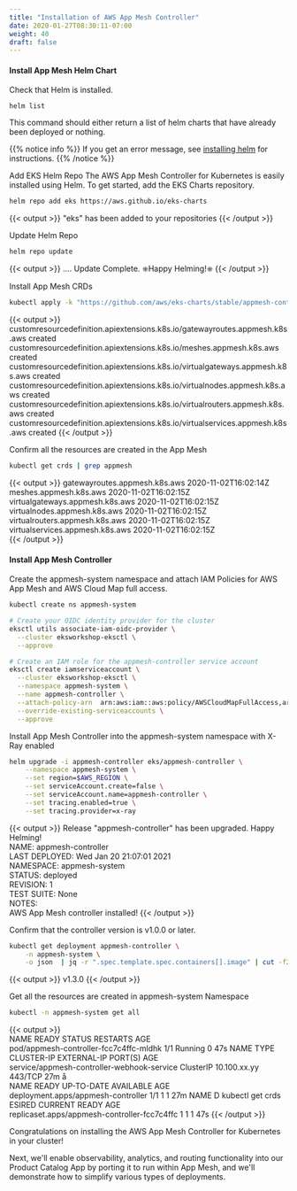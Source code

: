 ```yaml
---
title: "Installation of AWS App Mesh Controller"
date: 2020-01-27T08:30:11-07:00
weight: 40
draft: false
---
```

      
#### Install App Mesh Helm Chart

Check that Helm is installed. 

```
helm list
```

This command should either return a list of helm charts that have already been deployed or nothing.

{{% notice info %}}
If you get an error message, see [installing helm](/beginner/060_helm/helm_intro/install/index.html) for instructions.
{{% /notice %}}

Add EKS Helm Repo
  The AWS App Mesh Controller for Kubernetes is easily installed using Helm. To get started, add the EKS Charts repository.
```bash
helm repo add eks https://aws.github.io/eks-charts
```
{{< output >}}
"eks" has been added to your repositories
{{< /output >}}

Update Helm Repo
```bash
helm repo update
```
{{< output >}}
....
Update Complete. ⎈Happy Helming!⎈
{{< /output >}}

Install App Mesh CRDs
```bash
kubectl apply -k "https://github.com/aws/eks-charts/stable/appmesh-controller/crds?ref=master"
 ```
{{< output >}}
customresourcedefinition.apiextensions.k8s.io/gatewayroutes.appmesh.k8s.aws created
customresourcedefinition.apiextensions.k8s.io/meshes.appmesh.k8s.aws created
customresourcedefinition.apiextensions.k8s.io/virtualgateways.appmesh.k8s.aws created
customresourcedefinition.apiextensions.k8s.io/virtualnodes.appmesh.k8s.aws created
customresourcedefinition.apiextensions.k8s.io/virtualrouters.appmesh.k8s.aws created
customresourcedefinition.apiextensions.k8s.io/virtualservices.appmesh.k8s.aws created
{{< /output >}}

Confirm all the resources are created in the App Mesh

```bash
kubectl get crds | grep appmesh
```
{{< output >}}
gatewayroutes.appmesh.k8s.aws                2020-11-02T16:02:14Z
meshes.appmesh.k8s.aws                       2020-11-02T16:02:15Z
virtualgateways.appmesh.k8s.aws              2020-11-02T16:02:15Z
virtualnodes.appmesh.k8s.aws                 2020-11-02T16:02:15Z
virtualrouters.appmesh.k8s.aws               2020-11-02T16:02:15Z
virtualservices.appmesh.k8s.aws              2020-11-02T16:02:15Z    
{{< /output >}}


#### Install App Mesh Controller

Create the appmesh-system namespace and attach IAM Policies for AWS App Mesh and AWS Cloud Map full access.
```bash
kubectl create ns appmesh-system

# Create your OIDC identity provider for the cluster
eksctl utils associate-iam-oidc-provider \
  --cluster eksworkshop-eksctl \
  --approve

# Create an IAM role for the appmesh-controller service account
eksctl create iamserviceaccount \
  --cluster eksworkshop-eksctl \
  --namespace appmesh-system \
  --name appmesh-controller \
  --attach-policy-arn  arn:aws:iam::aws:policy/AWSCloudMapFullAccess,arn:aws:iam::aws:policy/AWSAppMeshFullAccess \
  --override-existing-serviceaccounts \
  --approve
```

Install App Mesh Controller into the appmesh-system namespace with X-Ray enabled

```bash
helm upgrade -i appmesh-controller eks/appmesh-controller \
    --namespace appmesh-system \
    --set region=$AWS_REGION \
    --set serviceAccount.create=false \
    --set serviceAccount.name=appmesh-controller \
    --set tracing.enabled=true \
    --set tracing.provider=x-ray
```
{{< output >}}
Release "appmesh-controller" has been upgraded. Happy Helming!     
NAME: appmesh-controller     
LAST DEPLOYED: Wed Jan 20 21:07:01 2021     
NAMESPACE: appmesh-system     
STATUS: deployed     
REVISION: 1    
TEST SUITE: None     
NOTES:     
AWS App Mesh controller installed! 
{{< /output >}}

Confirm that the controller version is v1.0.0 or later.

```bash
kubectl get deployment appmesh-controller \
    -n appmesh-system \
    -o json  | jq -r ".spec.template.spec.containers[].image" | cut -f2 -d ':'
```
{{< output >}} 
v1.3.0
{{< /output >}}

Get all the resources are created in appmesh-system Namespace

```bash
kubectl -n appmesh-system get all          
```
{{< output >}}  
NAME                                     READY   STATUS    RESTARTS   AGE     
pod/appmesh-controller-fcc7c4ffc-mldhk   1/1     Running   0          47s 
NAME                                         TYPE        CLUSTER-IP       EXTERNAL-IP   PORT(S)   AGE     
service/appmesh-controller-webhook-service   ClusterIP   10.100.xx.yy   <none>        443/TCP   27m å   
NAME                                 READY   UP-TO-DATE   AVAILABLE   AGE     
deployment.apps/appmesh-controller   1/1     1            1           27m 
NAME                                            D kubectl get crds ESIRED   CURRENT   READY   AGE    
replicaset.apps/appmesh-controller-fcc7c4ffc    1         1         1       47s 
{{< /output >}}

Congratulations on installing the AWS App Mesh Controller for Kubernetes in your cluster!

Next, we'll enable observability, analytics, and routing functionality into our Product Catalog App by porting it to run within App Mesh, and we'll demonstrate how to simplify various types of deployments.

